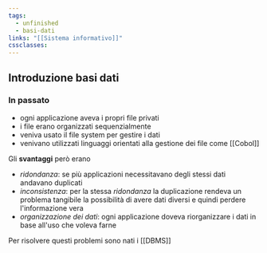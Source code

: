 ```yaml
---
tags:
  - unfinished
  - basi-dati
links: "[[Sistema informativo]]"
cssclasses:
---
```

## Introduzione basi dati

### In passato
- ogni applicazione aveva i propri file privati
- i file erano organizzati sequenzialmente 
- veniva usato il file system per gestire i dati
- venivano utilizzati linguaggi orientati alla gestione dei file come [[Cobol]]

Gli **svantaggi** però erano
- *ridondanza*: se più applicazioni necessitavano degli stessi dati andavano duplicati
- *inconsistenza*: per la stessa *ridondanza* la duplicazione rendeva un problema tangibile la possibilità di avere dati diversi e quindi perdere l'informazione vera
- *organizzazione dei dati*: ogni applicazione doveva riorganizzare i dati in base all'uso che voleva farne

Per risolvere questi problemi sono nati i [[DBMS]]